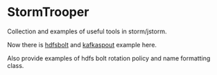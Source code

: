 # StormTrooper
Collection and examples of useful tools in storm/jstorm.

Now there is [hdfsbolt](https://github.com/ptgoetz/storm-hdfs) and [kafkaspout](https://github.com/apache/storm/tree/master/external/storm-kafka) example here.

Also provide examples of hdfs bolt rotation policy and name formatting class.
